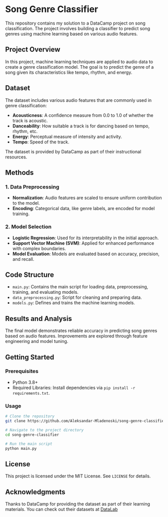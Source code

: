 # Song Genre Classifier

This repository contains my solution to a DataCamp project on song classification. The project involves building a classifier to predict song genres using machine learning based on various audio features.

## Project Overview

In this project, machine learning techniques are applied to audio data to create a genre classification model. The goal is to predict the genre of a song given its characteristics like tempo, rhythm, and energy.

## Dataset

The dataset includes various audio features that are commonly used in genre classification:
- **Acousticness**: A confidence measure from 0.0 to 1.0 of whether the track is acoustic.
- **Danceability**: How suitable a track is for dancing based on tempo, rhythm, etc.
- **Energy**: Perceptual measure of intensity and activity.
- **Tempo**: Speed of the track.

The dataset is provided by DataCamp as part of their instructional resources.

## Methods

### 1. Data Preprocessing
- **Normalization**: Audio features are scaled to ensure uniform contribution to the model.
- **Encoding**: Categorical data, like genre labels, are encoded for model training.

### 2. Model Selection
- **Logistic Regression**: Used for its interpretability in the initial approach.
- **Support Vector Machine (SVM)**: Applied for enhanced performance with complex boundaries.
- **Model Evaluation**: Models are evaluated based on accuracy, precision, and recall.

## Code Structure

- `main.py`: Contains the main script for loading data, preprocessing, training, and evaluating models.
- `data_preprocessing.py`: Script for cleaning and preparing data.
- `models.py`: Defines and trains the machine learning models.

## Results and Analysis

The final model demonstrates reliable accuracy in predicting song genres based on audio features. Improvements are explored through feature engineering and model tuning.

## Getting Started

### Prerequisites

- Python 3.8+
- Required Libraries: Install dependencies via `pip install -r requirements.txt`.

### Usage

```bash
# Clone the repository
git clone https://github.com/Aleksandar-Mladenoski/song-genre-classifier.git

# Navigate to the project directory
cd song-genre-classifier

# Run the main script
python main.py
```

## License

This project is licensed under the MIT License. See `LICENSE` for details.

## Acknowledgments

Thanks to DataCamp for providing the dataset as part of their learning materials. You can check out their datasets at [DataLab](https://www.datacamp.com/datalab/)
